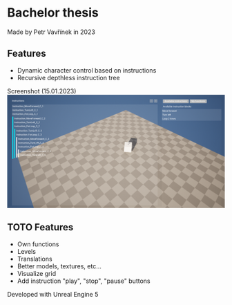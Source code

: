 # Bachelor thesis

Made by Petr Vavřínek in 2023

## Features
- Dynamic character control based on instructions
- Recursive depthless instruction tree

Screenshot (15.01.2023)
![Instruction tree](./Assets/screenshot.png)

## TOTO Features
- Own functions
- Levels
- Translations
- Better models, textures, etc...
- Visualize grid
- Add instruction "play", "stop", "pause" buttons


Developed with Unreal Engine 5
